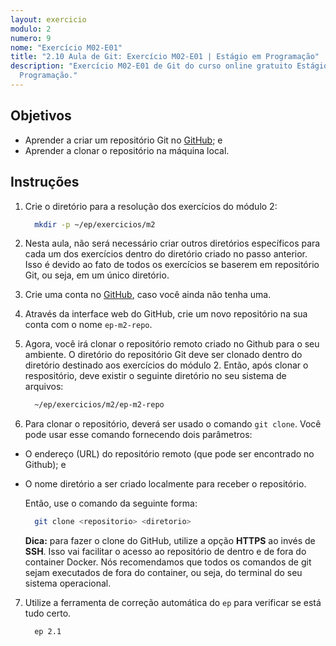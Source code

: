 ```yaml
---
layout: exercicio
modulo: 2
numero: 9
nome: "Exercício M02-E01"
title: "2.10 Aula de Git: Exercício M02-E01 | Estágio em Programação"
description: "Exercício M02-E01 de Git do curso online gratuito Estágio em
  Programação."
---
```


## Objetivos

- Aprender a criar um repositório Git no [GitHub](https://www.github.com); e
- Aprender a clonar o repositório na máquina local.

## Instruções

1. Crie o diretório para a resolução dos exercícios do módulo 2:

    ```bash
      mkdir -p ~/ep/exercicios/m2
    ```

2. Nesta aula, não será necessário criar outros diretórios específicos para cada um dos exercícios
dentro do diretório criado no passo anterior. Isso é devido ao fato de todos os exercícios se
baserem em repositório Git, ou seja, em um único diretório.

3. Crie uma conta no [GitHub](https://www.github.com), caso você ainda não tenha uma.

4. Através da interface web do GitHub, crie um novo repositório na sua conta com o nome
`ep-m2-repo`.

5. Agora, você irá clonar o repositório remoto criado no Github para o seu ambiente. O diretório do
repositório Git deve ser clonado dentro do diretório destinado aos exercícios do módulo 2. Então,
após clonar o respositório, deve existir o seguinte diretório no seu sistema de arquivos:

    ```bash
      ~/ep/exercicios/m2/ep-m2-repo
    ```

6. Para clonar o repositório, deverá ser usado o comando `git clone`. Você pode usar esse comando
fornecendo dois parâmetros:
  - O endereço (URL) do repositório remoto (que pode ser encontrado no Github); e
  - O nome diretório a ser criado localmente para receber o repositório.

    Então, use o comando da seguinte forma:

    ```bash
      git clone <repositorio> <diretorio>
    ```

    **Dica:** para fazer o clone do GitHub, utilize a opção __HTTPS__ ao invés de __SSH__. Isso vai
    facilitar o acesso ao repositório de dentro e de fora do container Docker. Nós recomendamos que
    todos os comandos de git sejam executados de fora do container, ou seja, do terminal do seu
    sistema operacional.

7. Utilize a ferramenta de correção automática do `ep` para verificar se está tudo certo.

    ```bash
      ep 2.1
    ```
